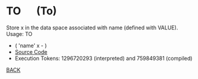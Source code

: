 # TO &emsp; (To)
Store x in the data space associated with name (defined with VALUE). Usage: <x> TO <name>
* ( 'name' x - )
* [Source Code](../words/core_ext/To.cs)
* Execution Tokens: 1296720293 (interpreted) and 759849381 (compiled)


[BACK](builtins.md#To)
